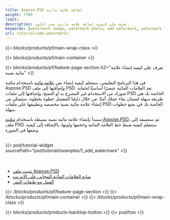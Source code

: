 ```yaml
---
title: Aspose.PSD إضافة علامة مائية
weight: 7700
limit: 
description: تعرف على كيفية إضافة علامة مائية حسب الكود.
keywords: [watermark image, watermark photo, add watermark, watermark for psd, export psd, open photoshop file, psd file preview, watermark photoshop]
url: tutorial/add-watermark/
---
```


{{< blocks/products/pf/main-wrap-class >}}


{{< blocks/products/pf/main-container >}}


{{< blocks/products/pf/feature-page-section h2="تعرف على كيفية إنشاء علامة مائية نصية" >}}

<p>
في هذا البرنامج التعليمي، ستتعلم كيفية إنشاء نص <a href="https://products.aspose.app/psd/watermark">علامة مائية</a> باستخدام مكتبة Aspose.PSD وإضافتها إلى ملف PSD. تعد العلامات المائية عنصرًا أساسيًا لحماية صورك من الاستخدام غير المصرح به أو النسخ، وإضافتها إلى ملفات PSD الخاصة بك هي طريقة سهلة لضمان بقاء عملك آمنًا. من خلال دليلنا المفصل خطوة بخطوة، ستتمكن من إنشاء علامة مائية نصية مخصصة وتطبيقها على ملفات PSD الخاصة بك في بضع خطوات سهلة.
</p>

<p>
سنبدأ بإنشاء علامة مائية نصية بسيطة باستخدام <a href="https://www.nuget.org/packages/Aspose.PSD">مكتبة Aspose.PSD</a>، ثم سنضيفه إلى ملف PSD. ستتعلم كيفية ضبط خط العلامة المائية وحجمها ولونها، بالإضافة إلى كيفية وضعها في الصورة.
</p>

<br />
{{< psd/tutorial-widget sourcePath="psd/tutorial/examples/1_add_watermark" >}}
<br />

<br />
<br />
<div class="code-sample">
    <ul class="link-list">
        <li class="link-item"><a href="https://docs.aspose.com/psd/net/installation/">تثبيت ملف Aspose.PSD</a></li>
        <li class="link-item"><a href="https://products.aspose.app/psd/watermark">صانع العلامات المائية المجاني على الإنترنت</a></li>
        <li class="link-item"><a href="https://docs.aspose.com/psd/net/working-with-text-layers/">العمل مع طبقات النص</a></li>
    </ul>
</div>


{{< /blocks/products/pf/feature-page-section >}}
{{< /blocks/products/pf/main-container >}}
{{< /blocks/products/pf/main-wrap-class >}}

{{< blocks/products/products-backtop-button >}}
{{< psd/tize >}}
